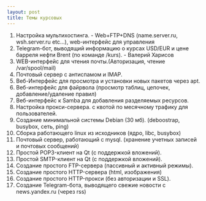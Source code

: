 ```yaml
---
layout: post
title: Темы курсовых
---
```


1. Настройка мультихостинга. - Web+FTP+DNS (name.server.ru, wsh.server.ru etc...), web-интерфейс для управления  
2. Telegram-бот, выводящий информацию о курсах USD/EUR и цене барреля нефти Brent (по команде /kurs). - Валерий Харисов
3. WEB-интерфейс для чтения почты.(Авторизация, чтение /var/spool/mail)  
4. Почтовый сервер с антиспамом и IMAP.  
5. Веб-Интерфейс для просмотра и установки новых пакетов через apt.  
6. Веб-интерфейс для файрвола (просмотр таблиц, цепочек, добавление/удаление правил)  
7. Веб-интерфейс к Samba для добавления разделяемых ресурсов.  
8. Настройка прокси-сервера. с квотой по месячному трафику для пользователей.  
9. Создание минимальной системы Debian (30 мб). (deboostrap, busybox, сеть, ping)  
10. Сборка работающего linux из исходников (ядро, libc, busybox)  
11. Почтовый сервер, работающий с mysql. (хранение учетных записей и почтовых сообщений)  
12. Простой POP3-клиент на Qt (с поддержкой вложений).  
13. Простой SMTP-клиент на Qt (с поддержкой вложений).  
14. Создание простого FTP-сервера (пассивный и активный режимы).  
15. Создание простого HTTP-сервера (html, изображения)  
16. Создание простого HTTP-прокси (без авторизации и SSL).  
17. Создание Telegram-бота, выводящего свежие новости с news.yandex.ru (через rss)  
